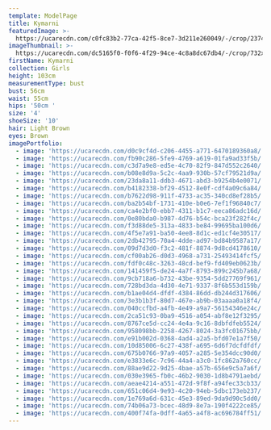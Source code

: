 ```yaml
---
template: ModelPage
title: Kymarni
featuredImage: >-
  https://ucarecdn.com/c0fc83b2-77ca-42f5-8ce7-3d211e260049/-/crop/2374x1518/0,104/-/preview/
imageThumbnail: >-
  https://ucarecdn.com/dc5165f0-f0f6-4f29-94ce-4c8a8dc67db4/-/crop/732x958/1125,264/-/preview/
firstName: Kymarni
collection: Girls
height: 103cm
measurementType: bust
bust: 56cm
waist: 55cm
hips: '50cm '
size: '4'
shoeSize: '10'
hair: Light Brown
eyes: Brown
imagePortfolio:
  - image: 'https://ucarecdn.com/d0c9cf4d-c206-4455-a771-6470189360a8/'
  - image: 'https://ucarecdn.com/fb90c286-5fe9-4769-a619-01fa9ad33f5b/'
  - image: 'https://ucarecdn.com/c3d7a9e8-ed5e-4c70-82f9-847d552c2640/'
  - image: 'https://ucarecdn.com/b08e8d9a-5c2c-4aa9-930b-57cf79521d9a/'
  - image: 'https://ucarecdn.com/23da8a11-ddb3-4671-abd3-b9254b4e0071/'
  - image: 'https://ucarecdn.com/b4182338-bf29-4512-8e0f-cdf4a09c6a84/'
  - image: 'https://ucarecdn.com/b7622d98-911f-4733-ac35-340cd8ef28b5/'
  - image: 'https://ucarecdn.com/ba2b54bf-1731-410e-b0e6-7ef1f96840c7/'
  - image: 'https://ucarecdn.com/ca4e2bf0-ebb7-4311-b1c7-eeca86adc16d/'
  - image: 'https://ucarecdn.com/0e80bda0-b987-4d76-b54c-bca23f282f4c/'
  - image: 'https://ucarecdn.com/f3d88de5-313a-4833-be84-99695ba100d6/'
  - image: 'https://ucarecdn.com/4f5e7a91-ba50-4ee8-8d1c-ed1cf4e30517/'
  - image: 'https://ucarecdn.com/2db42795-70a4-4dde-ad97-bd84b9587a17/'
  - image: 'https://ucarecdn.com/09d7d3d0-f3c2-481f-8874-9d8cd4178610/'
  - image: 'https://ucarecdn.com/cf00ab26-d0d3-4968-a731-25493414fcf5/'
  - image: 'https://ucarecdn.com/fdf0c48c-3263-48cd-bef9-fd409eb0623b/'
  - image: 'https://ucarecdn.com/141459f5-de24-4a7f-8793-899c245b7a68/'
  - image: 'https://ucarecdn.com/9cb718a6-b732-43be-9354-5dd27769f961/'
  - image: 'https://ucarecdn.com/728bd3da-4d30-4e71-9337-8f6b553d159b/'
  - image: 'https://ucarecdn.com/b1ae04d4-dfdf-4384-86dd-db244d317606/'
  - image: 'https://ucarecdn.com/3e3b1b3f-80d7-467e-ab9b-03aaaa0a18f4/'
  - image: 'https://ucarecdn.com/040ccfbd-a4fb-4e49-a9a7-56154346e24c/'
  - image: 'https://ucarecdn.com/2ca51c93-0ba9-4516-a054-abf8e12f3295/'
  - image: 'https://ucarecdn.com/8767ce5d-cc24-4e4a-9c16-8dbfdfeb5524/'
  - image: 'https://ucarecdn.com/958098bb-2258-4267-8024-3a3fc01675bb/'
  - image: 'https://ucarecdn.com/e91b002d-0368-4ad4-a2a5-bfd07e1a7f50/'
  - image: 'https://ucarecdn.com/10d85006-6c27-438f-a695-6d6f7dcfdfdf/'
  - image: 'https://ucarecdn.com/675b0766-97a9-4057-a285-5e354dcc90d0/'
  - image: 'https://ucarecdn.com/e3833e6c-7c96-44a4-a3c0-1fc862a760cc/'
  - image: 'https://ucarecdn.com/88ae9d22-9d25-4bae-a57b-656e9c5a7a6f/'
  - image: 'https://ucarecdn.com/030e3965-fb0c-46b2-9030-1d8b4791aebd/'
  - image: 'https://ucarecdn.com/aeae4214-a551-472d-9f8f-a94fec33cb33/'
  - image: 'https://ucarecdn.com/651c06d4-9e93-4c20-94eb-5dbc173eb237/'
  - image: 'https://ucarecdn.com/1e769a6d-631c-45e3-89ed-9da9d90c5dd0/'
  - image: 'https://ucarecdn.com/74b06a73-bcec-48d9-8e7a-190f4222ce85/'
  - image: 'https://ucarecdn.com/400f74fa-0dff-4a65-a4f8-ac696784ff51/'
---
```


